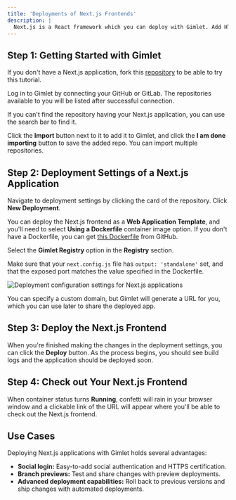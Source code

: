 ```yaml
---
title: 'Deployments of Next.js Frontends'
description: |
  Next.js is a React framework which you can deploy with Gimlet. Add HTTPS certifice and social authentication to it with a few clicks.
---
```


## Step 1: Getting Started with Gimlet

If you don't have a Next.js application, fork this [repository](https://github.com/gerimate/next-js-demo-app) to be able to try this tutorial.

Log in to Gimlet by connecting your GitHub or GitLab. The repositories available to you will be listed after successful connection.

If you can't find the repository having your Next.js application, you can use the search bar to find it.

Click the **Import** button next to it to add it to Gimlet, and click the **I am done importing** button to save the added repo. You can import multiple repositories.

## Step 2: Deployment Settings of a Next.js Application

Navigate to deployment settings by clicking the card of the repository. Click **New Deployment**.

You can deploy the Next.js frontend as a **Web Application Template**, and you'll need to select **Using a Dockerfile** container image option. If you don't have a Dockerfile, you can get [this Dockerfile](https://github.com/gerimate/next-test/blob/main/Dockerfile) from GitHub.

Select the **Gimlet Registry** option in the **Registry** section.

Make sure that your `next.config.js` file has `output: 'standalone'` set, and that the exposed port matches the value specified in the Dockerfile.

![Deployment configuration settings for Next.js applications](/docs/screenshots/next-js-deployment/gimlet-io-next-js-deployment-settings.png)

You can specify a custom domain, but Gimlet will generate a URL for you, which you can use later to share the deployed app.

## Step 3: Deploy the Next.js Frontend

When you're finished making the changes in the deployment settings, you can click the **Deploy** button. As the process begins, you should see build logs and the application should be deployed soon.

## Step 4: Check out Your Next.js Frontend

When container status turns **Running**, confetti will rain in your browser window and a clickable link of the URL will appear where you'll be able to check out the Next.js frontend.

## Use Cases

Deploying Next.js applications with Gimlet holds several advantages:

- **Social login:** Easy-to-add social authentication and HTTPS certification.
- **Branch previews:** Test and share changes with preview deployments.
- **Advanced deployment capabilities:** Roll back to previous versions and ship changes with automated deployments.
